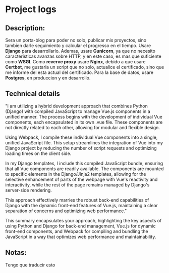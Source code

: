 # Project logs

## **Description:** 
Sera un porta-blog para poder no solo, publicar mis proyectos, sino tambien darle seguimiento y calcular el progresso en el tiempo. Usare **Django** para desarrollarlo. Ademas, usare **Gunicorn**, ya que no necesito caracteristicas avanzas sobre HTTP, y en este caso, es mas que suficiente como **WSGI**.
Como **reverve proxy** usare **Nginx**, debido a que usare **Certbot**, me gustaria un script que no solo, actualice el certificado, sino que me informe del esta actual del certificado. Para la base de datos, usare **Postgres**, en produccion y en desarrollo.

## Technical details
"I am utilizing a hybrid development approach that combines Python (Django) with compiled JavaScript to manage Vue.js components in a unified manner. The process begins with the development of individual Vue components, each encapsulated in its own .vue file. These components are not directly related to each other, allowing for modular and flexible design.

Using Webpack, I compile these individual Vue components into a single, unified JavaScript file. This setup streamlines the integration of Vue into my Django project by reducing the number of script requests and optimizing loading times on the client side.

In my Django templates, I include this compiled JavaScript bundle, ensuring that all Vue components are readily available. The components are mounted to specific elements in the Django/Jinja2 templates, allowing for the selective enhancement of parts of the webpage with Vue's reactivity and interactivity, while the rest of the page remains managed by Django's server-side rendering.

This approach effectively marries the robust back-end capabilities of Django with the dynamic front-end features of Vue.js, maintaining a clear separation of concerns and optimizing web performance."

This summary encapsulates your approach, highlighting the key aspects of using Python and Django for back-end management, Vue.js for dynamic front-end components, and Webpack for compiling and bundling the JavaScript in a way that optimizes web performance and maintainability.
## Notas:
Tengo que traducir esto


